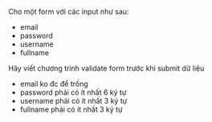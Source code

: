 Cho một form với các input như sau:
- email 
- password
- username
- fullname

Hãy viết chương trình validate form trước khi submit dữ liệu 
- email ko đc để trống
- password phải có ít nhất 6 ký tự
- username phải có ít nhất 3 ký tự
- fullname phải có ít nhất 3 ký tự
